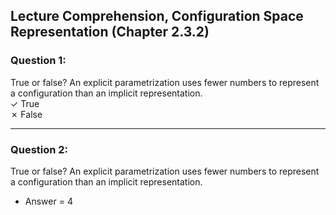 ## Lecture Comprehension, Configuration Space Representation (Chapter 2.3.2)

### Question 1:
True or false?  An explicit parametrization uses fewer numbers to represent a configuration than an implicit representation.<br>
&#10003; True<br>
&#10007; False<br>

--------------------------------------------------------------------------------------------------------------------------------------------------------
### Question 2:
True or false?  An explicit parametrization uses fewer numbers to represent a configuration than an implicit representation.<br>
- Answer = 4
